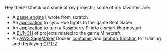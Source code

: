 Hey there! Check out some of my projects; some of my favorites are:
* A [game engine](https://github.com/harding-capstone) I wrote from scratch
* An [application](https://github.com/shepherdjerred/hue-saber) to sync Hue lights to the game Beat Saber
* An [application](https://github.com/raspastat) to turn a Raspberry Pi into a smart thermostart
* A [BUNCH](https://github.com/shepherdjerred-minecraft) of projects related to the game Minecraft
* An [AWS SageMaker](https://aws.amazon.com/sagemaker/) Docker [container](https://github.com/shepherdjerred/gpt-2-simple-sagemaker-container) and [lambda function](https://github.com/shepherdjerred/lambda-sagemaker-endpoint) for training and deploying [GPT-2](https://openai.com/blog/better-language-models/)
